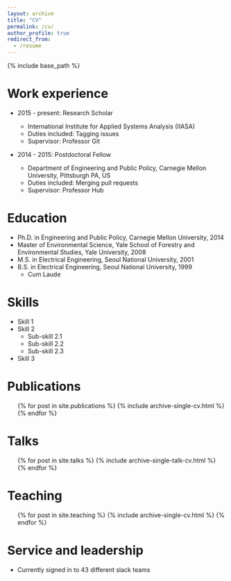 ```yaml
---
layout: archive
title: "CV"
permalink: /cv/
author_profile: true
redirect_from:
  - /resume
---
```


{% include base_path %}

Work experience
======
* 2015 - present: Research Scholar
  * International Institute for Applied Systems Analysis (IIASA)
  * Duties included: Tagging issues
  * Supervisor: Professor Git

* 2014 - 2015: Postdoctoral Fellow
  * Department of Engineering and Public Policy, Carnegie Mellon University, Pittsburgh PA, US
  * Duties included: Merging pull requests
  * Supervisor: Professor Hub


Education
======
* Ph.D. in Engineering and Public Policy, Carnegie Mellon University, 2014
* Master of Environmental Science, Yale School of Forestry and Environmental Studies, Yale University, 2008
* M.S. in Electrical Engineering, Seoul National University, 2001
* B.S. in Electrical Engineering, Seoul National University, 1999
  * Cum Laude

Skills
======
* Skill 1
* Skill 2
  * Sub-skill 2.1
  * Sub-skill 2.2
  * Sub-skill 2.3
* Skill 3

Publications
======
  <ul>{% for post in site.publications %}
    {% include archive-single-cv.html %}
  {% endfor %}</ul>

Talks
======
  <ul>{% for post in site.talks %}
    {% include archive-single-talk-cv.html %}
  {% endfor %}</ul>

Teaching
======
  <ul>{% for post in site.teaching %}
    {% include archive-single-cv.html %}
  {% endfor %}</ul>

Service and leadership
======
* Currently signed in to 43 different slack teams
